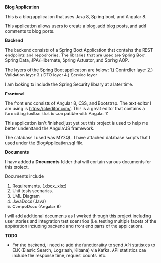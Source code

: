 <b> Blog Application</b>

This is a blog application that uses Java 8, Spring boot, and Angular 8.

This application allows users to create a blog, add blog posts, and add comments to blog posts.

<b>Backend</b>

The backend consists of a Spring Boot Application that contains the REST endpoints and repositories.
The libraries that are used are Spring Boot Spring Data, JPA/Hibernate, Spring Actuator, and Spring AOP.

The layers of the Spring Boot application are below:
1.) Controller layer
2.) Validation layer
3.) DTO layer
4.) Service layer

I am looking to include the Spring Security library at a later time.

<b>Frontend</b>

The front end consists of Angular 8, CSS, and Bootstrap.
The text editor I am using is https://ckeditor.com/. This is a great editor that contains a formatting toolbar that is compatible with Angular 7.

This application isn't finished just yet but this project is used to help me better understand the AngularJS framework.

The database I used was MYSQL. I have attached database scripts that I used under the BlogApplication.sql file.

<b>Documents</b>

I have added a <b>Documents</b> folder that will contain various documents for this project.

Documents include

1. Requirements. (.docx,.xlsx)
2. Unit tests scenarios.
3. UML Diagram
4. JavaDocs (Java)
5. CompoDocs (Angular 8)

I will add additional documents as I worked through this project including user stories and integration test scenarios (i.e. testing multiple facets of the application including backend and front end parts of the application).

<b>TODO</b>

- For the backend, I need to add the functionality to send API statistics to ELK (Elastic Search, Logstash, Kibana) via Kafka.
API statistics can include the response time, request counts, etc.
